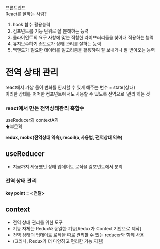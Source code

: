 프론트엔드   
React를 잘하는 사람?

1. hook 함수 활용능력
2. 컴포넌트를 기능 단위로 잘 분해하는 능력
3. 클라이언트의 요구 사항에 맞는 적합한 라이브러리들을 찾아내 적용하는 능력
4. 유지보수하기 쉽도로가 상태 관리를 잘하는 능력
5. 백엔드가 필요한 데이터를 알고리즘을 활용하여 잘 보내거나 잘 받아오는 능력

# 전역 상태 관리
react에서 가상 돔이 변화를 인지할 수 있게 해주는 변수  = state(상태)   
이러한 상태를 어떠한 컴포넌트에서도 사용할 수 있도록 전역으로 '관리'하는 것

### react에서 만든 전역상태관리 훅함수
useReducer와 contextAPI   
⬆️부모격

**redux, mobx(전역상태 익숙),recoil(o,사용법, 전역상태 익숙)**

## useReducer
- 지금까지 사용헀던 상태 업데이트 로직을 컴포넌트에서 분리

### 전역 상태 관리
**key point = <전달>**

## context
- 전역 상태 관리를 위한 도구
- 기능 자체는 Redux와 동일한 기능[Redux가 Context 기반으로 제작]
- 전역 상태의 업데이트 로직을 따로 관리할 수 있는 reducer와 함께 사용
- (그러나, Redux가 더 다양하고 편리한 기능 지원)








